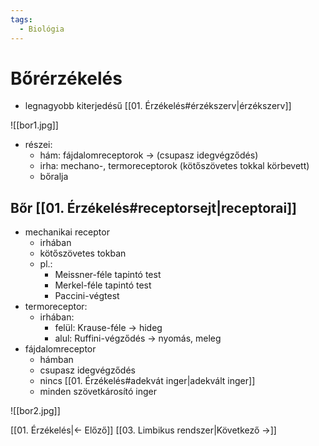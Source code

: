 ```yaml
---
tags:
  - Biológia
---
```


# Bőrérzékelés

- legnagyobb kiterjedésű [[01. Érzékelés#érzékszerv|érzékszerv]]

![[bor1.jpg]]

- részei:
	- hám: fájdalomreceptorok $\to$ (csupasz idegvégződés)
	- irha: mechano-, termoreceptorok (kötőszövetes tokkal körbevett)
	- bőralja
## Bőr [[01. Érzékelés#receptorsejt|receptorai]]

- mechanikai receptor
	- irhában
	- kötőszövetes tokban
	- pl.:
		- Meissner-féle tapintó test
		- Merkel-féle tapintó test
		- Paccini-végtest
- termoreceptor:
	- irhában:
		- felül: Krause-féle $\to$ hideg
		- alul: Ruffini-végződés $\to$ nyomás, meleg
- fájdalomreceptor
	- hámban
	- csupasz idegvégződés
	- nincs [[01. Érzékelés#adekvát inger|adekvált inger]]
	- minden szövetkárosító inger

![[bor2.jpg]]

[[01. Érzékelés|← Előző]]
[[03. Limbikus rendszer|Következő →]]